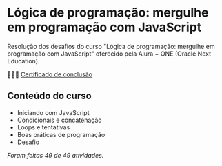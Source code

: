 # Lógica de programação: mergulhe em programação com JavaScript

Resolução dos desafios do curso "Lógica de programação: mergulhe em programação com JavaScript" oferecido pela Alura + ONE (Oracle Next Education).

👩🏻‍🎓 [Certificado de conclusão](https://cursos.alura.com.br/user/quasiEvil/course/logica-programacao-mergulhe-programacao-javascript/certificate)

## Conteúdo do curso
- Iniciando com JavaScript
- Condicionais e concatenação
- Loops e tentativas
- Boas práticas de programação
- Desafio
  
*Foram feitas 49 de 49 atividades.*

